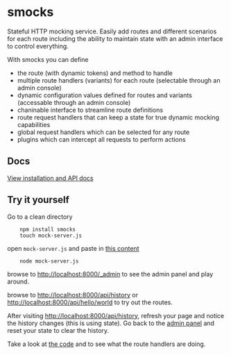 smocks
=======================

Stateful HTTP mocking service.  Easily add routes and different scenarios for each route including the ability to maintain state with an admin interface to control everything.

With smocks you can define

* the route (with dynamic tokens) and method to handle
* multiple route handlers (variants) for each route (selectable through an admin console)
* dynamic configuration values defined for routes and variants (accessable through an admin console)
* chaninable interface to streamline route definitions
* route request handlers that can keep a state for true dynamic mocking capabilities
* global request handlers which can be selected for any route
* plugins which can intercept all requests to perform actions


Docs
-----------------------
[View installation and API docs](http://jhudson8.github.io/fancydocs/index.html#project/jhudson8/smocks)


Try it yourself
-----------------------
Go to a clean directory
```
    npm install smocks
    touch mock-server.js
```
open ```mock-server.js``` and paste in [this content](https://raw.githubusercontent.com/jhudson8/smocks/master/test/example.js)
```
    node mock-server.js
```
browse to [http://localhost:8000/_admin](http://localhost:8000/_admin) to see the admin panel and play around.

browse to [http://localhost:8000/api/history](http://localhost:8000/api/history) or [http://localhost:8000/api/hello/world](http://localhost:8000/api/hello/world) to try out the routes.

After visiting [http://localhost:8000/api/history](http://localhost:8000/api/history), refresh your page and notice the history changes (this is using state).  Go back to the [admin panel](http://localhost:8000/_admin) and reset your state to clear the history.

Take a look at [the code](https://github.com/jhudson8/smocks/tree/master/test/example.js) and to see what the route handlers are doing.
